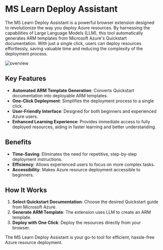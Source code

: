 # MS Learn Deploy Assistant

The MS Learn Deploy Assistant is a powerful browser extension designed to revolutionize the way you deploy Azure resources. By harnessing the capabilities of Large Language Models (LLM), this tool automatically generates ARM templates from Microsoft Azure's Quickstart documentation. With just a single click, users can deploy resources effortlessly, saving valuable time and reducing the complexity of the deployment process.

![overview](https://github.com/user-attachments/assets/7d204d42-23c9-4577-b43e-df6a56a91ffc)


## Key Features

- **Automated ARM Template Generation**: Converts Quickstart documentation into deployable ARM templates.
- **One-Click Deployment**: Simplifies the deployment process to a single click.
- **User-Friendly Interface**: Designed for both beginners and experienced Azure users.
- **Enhanced Learning Experience**: Provides immediate access to fully deployed resources, aiding in faster learning and better understanding.

## Benefits

- **Time-Saving**: Eliminates the need for repetitive, step-by-step deployment instructions.
- **Efficiency**: Allows experienced users to focus on more complex tasks.
- **Accessibility**: Makes Azure resource deployment accessible to beginners.

## How It Works

1. **Select Quickstart Documentation**: Choose the desired Quickstart guide from Microsoft Azure.
2. **Generate ARM Template**: The extension uses LLM to create an ARM template.
3. **Deploy with One Click**: Deploy the resources directly from your browser.


The MS Learn Deploy Assistant is your go-to tool for efficient, hassle-free Azure resource deployment.


